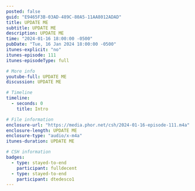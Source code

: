 ```yaml
---
posted: false
guid: "E9465F3B-03AD-489C-80A5-11AA8012ADAD"
title: UPDATE ME
subtitle: UPDATE ME
description: UPDATE ME 
time: "2024-01-16 18:00:00 -0500"
pubDate: "Tue, 16 Jan 2024 18:00:00 -0500"
itunes-explicit: "no"
itunes-episode: 111
itunes-episodeType: full

# More info
youtube-full: UPDATE ME
discussion: UPDATE ME

# Timeline
timeline:
  - seconds: 0
    title: Intro

# File information
enclosure-url: "https://media.phor.net/csh/2024-01-16-episode-111.m4a"
enclosure-length: UPDATE ME
enclosure-type: "audio/x-m4a"
itunes-duration: UPDATE ME

# CSH information
badges:
  - type: stayed-to-end
    participant: fulldecent
  - type: stayed-to-end
    participant: dtedesco1
---
```

